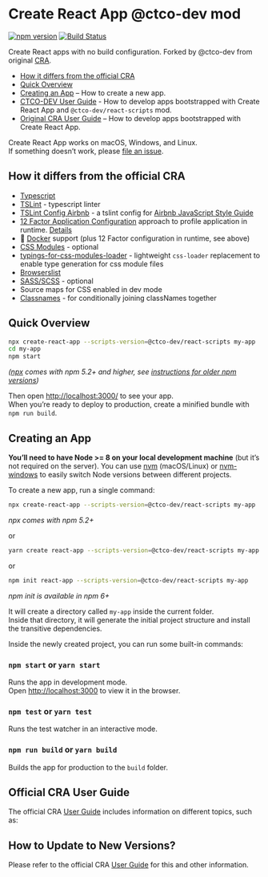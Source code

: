 # Create React App @ctco-dev mod
[![npm version](https://badge.fury.io/js/%40ctco-dev%2Freact-scripts.svg)](https://badge.fury.io/js/%40ctco-dev%2Freact-scripts)
[![Build Status](https://travis-ci.org/ctco-dev/create-react-app.svg?branch=master)](https://travis-ci.org/ctco-dev/create-react-app)

Create React apps with no build configuration. Forked by @ctco-dev from original [CRA](https://github.com/facebookincubator/create-react-app).

* [How it differs from the official CRA](#how-it-differs-from-the-official-cra)
* [Quick Overview](#quick-overview)
* [Creating an App](#creating-an-app) – How to create a new app.
* [CTCO-DEV User Guide](https://github.com/ctco-dev/create-react-app/blob/master/packages/react-scripts/template/README.md) - How to develop apps bootstrapped with Create React App and `@ctco-dev/react-scripts` mod.
* [Original CRA User Guide](https://github.com/facebookincubator/create-react-app/blob/master/packages/react-scripts/template/README.md) – How to develop apps bootstrapped with Create React App.

Create React App works on macOS, Windows, and Linux.<br>
If something doesn’t work, please [file an issue](https://github.com/ctco-dev/create-react-app/issues/new).

## How it differs from the official CRA
* [Typescript](https://www.typescriptlang.org/)
* [TSLint](https://palantir.github.io/tslint/) - typescript linter
* [TSLint Config Airbnb](https://github.com/progre/tslint-config-airbnb) - a tslint config for [Airbnb JavaScript Style Guide](https://github.com/airbnb/javascript)
* [12 Factor Application Configuration](https://12factor.net/config) approach to profile application in runtime. [Details](https://github.com/ctco-dev/create-react-app/blob/master/packages/react-scripts/template/README.md#12-factor-app-config)
* :whale: [Docker](https://www.docker.com/) support (plus 12 Factor configuration in runtime, see above)
* [CSS Modules](https://github.com/css-modules/css-modules) - optional
* [typings-for-css-modules-loader](https://github.com/Jimdo/typings-for-css-modules-loader) - lightweight `css-loader` replacement to enable type generation for css module files
* [Browserslist](https://github.com/browserslist/browserslist)
* [SASS/SCSS](https://sass-lang.com/) - optional
* Source maps for CSS enabled in dev mode
* [Classnames](https://github.com/JedWatson/classnames) - for conditionally joining classNames together

## Quick Overview

```sh
npx create-react-app --scripts-version=@ctco-dev/react-scripts my-app
cd my-app
npm start
```

*([npx](https://medium.com/@maybekatz/introducing-npx-an-npm-package-runner-55f7d4bd282b) comes with npm 5.2+ and higher, see [instructions for older npm versions](https://gist.github.com/gaearon/4064d3c23a77c74a3614c498a8bb1c5f))*

Then open [http://localhost:3000/](http://localhost:3000/) to see your app.<br>
When you’re ready to deploy to production, create a minified bundle with `npm run build`.

## Creating an App

**You’ll need to have Node >= 8 on your local development machine** (but it’s not required on the server). You can use [nvm](https://github.com/creationix/nvm#installation) (macOS/Linux) or [nvm-windows](https://github.com/coreybutler/nvm-windows#node-version-manager-nvm-for-windows) to easily switch Node versions between different projects.

To create a new app, run a single command:

```sh
npx create-react-app --scripts-version=@ctco-dev/react-scripts my-app
```
_npx comes with npm 5.2+_

or

```sh
yarn create react-app --scripts-version=@ctco-dev/react-scripts my-app
```

or

```sh
npm init react-app --scripts-version=@ctco-dev/react-scripts my-app
```
_npm init <initializer> is available in npm 6+_

It will create a directory called `my-app` inside the current folder.<br>
Inside that directory, it will generate the initial project structure and install the transitive dependencies.

Inside the newly created project, you can run some built-in commands:

### `npm start` or `yarn start`

Runs the app in development mode.<br>
Open [http://localhost:3000](http://localhost:3000) to view it in the browser.

### `npm test` or `yarn test`

Runs the test watcher in an interactive mode.

### `npm run build` or `yarn build`

Builds the app for production to the `build` folder.

## Official CRA User Guide

The official CRA [User Guide](https://github.com/facebookincubator/create-react-app/blob/master/packages/react-scripts/template/README.md) includes information on different topics, such as:

## How to Update to New Versions?

Please refer to the official CRA [User Guide](https://github.com/facebookincubator/create-react-app/blob/master/packages/react-scripts/template/README.md#updating-to-new-releases) for this and other information.
